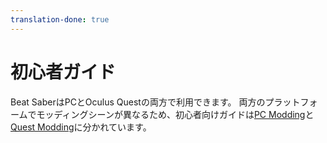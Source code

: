 ```yaml
---
translation-done: true
---
```

# 初心者ガイド
Beat SaberはPCとOculus Questの両方で利用できます。 両方のプラットフォームでモッディングシーンが異なるため、初心者向けガイドは[PC Modding](./pc-modding.md)と[Quest Modding](./quest-modding.md)に分かれています。